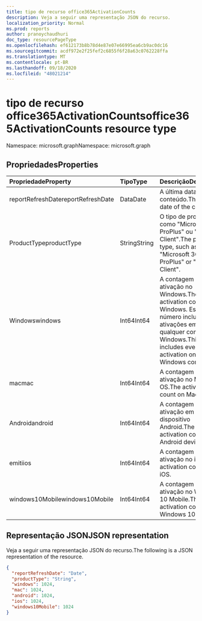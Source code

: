 ```yaml
---
title: tipo de recurso office365ActivationCounts
description: Veja a seguir uma representação JSON do recurso.
localization_priority: Normal
ms.prod: reports
author: pranoychaudhuri
doc_type: resourcePageType
ms.openlocfilehash: ef612173b8b78d4e87e07e66995ea6cb9ac0dc16
ms.sourcegitcommit: acdf972e2f25fef2c6855f6f28a63c0762228ffa
ms.translationtype: MT
ms.contentlocale: pt-BR
ms.lasthandoff: 09/18/2020
ms.locfileid: "48021214"
---
```

# <a name="office365activationcounts-resource-type"></a><span data-ttu-id="27916-103">tipo de recurso office365ActivationCounts</span><span class="sxs-lookup"><span data-stu-id="27916-103">office365ActivationCounts resource type</span></span>

<span data-ttu-id="27916-104">Namespace: microsoft.graph</span><span class="sxs-lookup"><span data-stu-id="27916-104">Namespace: microsoft.graph</span></span>

## <a name="properties"></a><span data-ttu-id="27916-105">Propriedades</span><span class="sxs-lookup"><span data-stu-id="27916-105">Properties</span></span>

| <span data-ttu-id="27916-106">Propriedade</span><span class="sxs-lookup"><span data-stu-id="27916-106">Property</span></span>          | <span data-ttu-id="27916-107">Tipo</span><span class="sxs-lookup"><span data-stu-id="27916-107">Type</span></span>   | <span data-ttu-id="27916-108">Descrição</span><span class="sxs-lookup"><span data-stu-id="27916-108">Description</span></span>                              |
| :---------------- | :----- | ---------------------------------------- |
| <span data-ttu-id="27916-109">reportRefreshDate</span><span class="sxs-lookup"><span data-stu-id="27916-109">reportRefreshDate</span></span> | <span data-ttu-id="27916-110">Data</span><span class="sxs-lookup"><span data-stu-id="27916-110">Date</span></span>   | <span data-ttu-id="27916-111">A última data do conteúdo.</span><span class="sxs-lookup"><span data-stu-id="27916-111">The latest date of the content.</span></span>          |
| <span data-ttu-id="27916-112">ProductType</span><span class="sxs-lookup"><span data-stu-id="27916-112">productType</span></span>       | <span data-ttu-id="27916-113">String</span><span class="sxs-lookup"><span data-stu-id="27916-113">String</span></span> | <span data-ttu-id="27916-114">O tipo de produto, como "Microsoft 365 ProPlus" ou "Project Client".</span><span class="sxs-lookup"><span data-stu-id="27916-114">The product type, such as "Microsoft 365 ProPlus" or "Project Client".</span></span> |
| <span data-ttu-id="27916-115">Windows</span><span class="sxs-lookup"><span data-stu-id="27916-115">windows</span></span>           | <span data-ttu-id="27916-116">Int64</span><span class="sxs-lookup"><span data-stu-id="27916-116">Int64</span></span>  | <span data-ttu-id="27916-117">A contagem de ativação no Windows.</span><span class="sxs-lookup"><span data-stu-id="27916-117">The activation count on Windows.</span></span> <span data-ttu-id="27916-118">Esse número inclui todas as ativações em qualquer computador Windows.</span><span class="sxs-lookup"><span data-stu-id="27916-118">This number includes every activation on any Windows computer.</span></span> |
| <span data-ttu-id="27916-119">mac</span><span class="sxs-lookup"><span data-stu-id="27916-119">mac</span></span>               | <span data-ttu-id="27916-120">Int64</span><span class="sxs-lookup"><span data-stu-id="27916-120">Int64</span></span>  | <span data-ttu-id="27916-121">A contagem de ativação no Mac OS.</span><span class="sxs-lookup"><span data-stu-id="27916-121">The activation count on Mac OS.</span></span>          |
| <span data-ttu-id="27916-122">Android</span><span class="sxs-lookup"><span data-stu-id="27916-122">android</span></span>           | <span data-ttu-id="27916-123">Int64</span><span class="sxs-lookup"><span data-stu-id="27916-123">Int64</span></span>  | <span data-ttu-id="27916-124">A contagem de ativação em um dispositivo Android.</span><span class="sxs-lookup"><span data-stu-id="27916-124">The activation count on an Android device.</span></span>  |
| <span data-ttu-id="27916-125">emiti</span><span class="sxs-lookup"><span data-stu-id="27916-125">ios</span></span>               | <span data-ttu-id="27916-126">Int64</span><span class="sxs-lookup"><span data-stu-id="27916-126">Int64</span></span>  | <span data-ttu-id="27916-127">A contagem de ativação no iOS.</span><span class="sxs-lookup"><span data-stu-id="27916-127">The activation count on iOS.</span></span>             |
| <span data-ttu-id="27916-128">windows10Mobile</span><span class="sxs-lookup"><span data-stu-id="27916-128">windows10Mobile</span></span>   | <span data-ttu-id="27916-129">Int64</span><span class="sxs-lookup"><span data-stu-id="27916-129">Int64</span></span>  | <span data-ttu-id="27916-130">A contagem de ativação no Windows 10 Mobile.</span><span class="sxs-lookup"><span data-stu-id="27916-130">The activation count on Windows 10 mobile.</span></span> |

## <a name="json-representation"></a><span data-ttu-id="27916-131">Representação JSON</span><span class="sxs-lookup"><span data-stu-id="27916-131">JSON representation</span></span>

<span data-ttu-id="27916-132">Veja a seguir uma representação JSON do recurso.</span><span class="sxs-lookup"><span data-stu-id="27916-132">The following is a JSON representation of the resource.</span></span>

<!-- {
  "blockType": "resource",
  "@odata.type": "microsoft.graph.office365ActivationCounts"
} -->

```json
{
  "reportRefreshDate": "Date", 
  "productType": "String", 
  "windows": 1024, 
  "mac": 1024, 
  "android": 1024, 
  "ios": 1024, 
  "windows10Mobile": 1024
}
```



